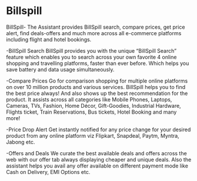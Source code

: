 # Billspill

BillSpill- The Assistant provides BillSpill search, compare prices, get price alert, find deals-offers and much more across all e-commerce platforms including flight and hotel bookings.

-BillSpill Search
BillSpill provides you with the unique “BillSpill Search” feature which enables you to search across your own favorite 4 online shopping and travelling platforms, faster than ever before. Which helps you save battery and data usage simultaneously.

-Compare Prices 
Go for comparison shopping for multiple online platforms on over 10 million products and various services. BillSpill helps you to find the best price always! And also shows up the best recommendation for the product. It assists across all categories like Mobile Phones, Laptops, Cameras, TVs, Fashion, Home Décor, Gift-Goodies, Industrial Hardware, Flights ticket, Train Reservations, Bus tickets, Hotel Booking and many more!

-Price Drop Alert
Get instantly notified for any price change for your desired product from any online platform viz Flipkart, Snapdeal, Paytm, Myntra, Jabong etc. 

-Offers and Deals
We curate the best available deals and offers across the web with our offer tab always displaying cheaper and unique deals. Also the assistant helps you avail any offer available on different payment mode like Cash on Delivery, EMI Options etc.
